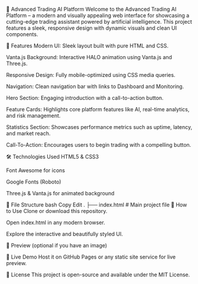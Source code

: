 🚀 Advanced Trading AI Platform
Welcome to the Advanced Trading AI Platform – a modern and visually appealing web interface for showcasing a cutting-edge trading assistant powered by artificial intelligence. This project features a sleek, responsive design with dynamic visuals and clean UI components.

🌟 Features
Modern UI: Sleek layout built with pure HTML and CSS.

Vanta.js Background: Interactive HALO animation using Vanta.js and Three.js.

Responsive Design: Fully mobile-optimized using CSS media queries.

Navigation: Clean navigation bar with links to Dashboard and Monitoring.

Hero Section: Engaging introduction with a call-to-action button.

Feature Cards: Highlights core platform features like AI, real-time analytics, and risk management.

Statistics Section: Showcases performance metrics such as uptime, latency, and market reach.

Call-To-Action: Encourages users to begin trading with a compelling button.

🛠️ Technologies Used
HTML5 & CSS3

Font Awesome for icons

Google Fonts (Roboto)

Three.js & Vanta.js for animated background

📂 File Structure
bash
Copy
Edit
.
├── index.html       # Main project file
🎯 How to Use
Clone or download this repository.

Open index.html in any modern browser.

Explore the interactive and beautifully styled UI.

📸 Preview
(optional if you have an image)

📌 Live Demo
Host it on GitHub Pages or any static site service for live preview.

📄 License
This project is open-source and available under the MIT License.
